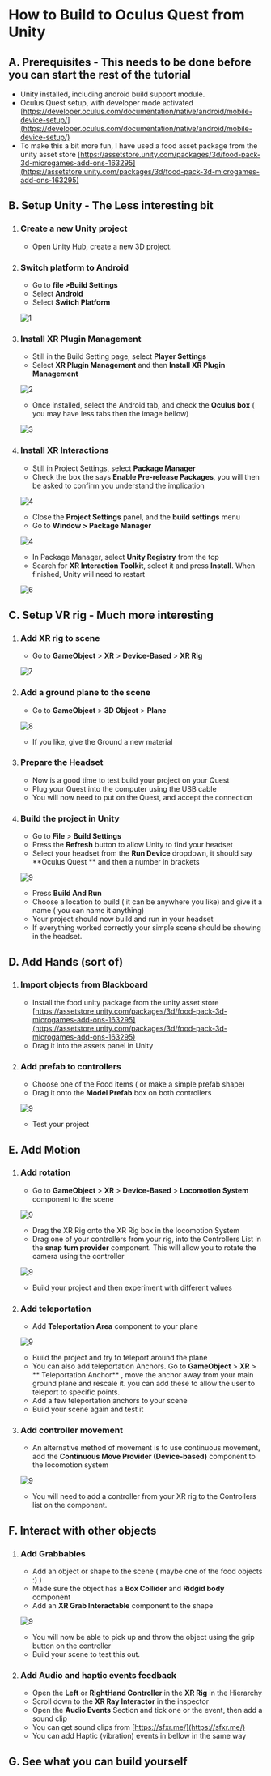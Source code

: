 # How to Build to Oculus Quest from Unity



## A. Prerequisites - This needs to be done before you can start the rest of the tutorial

* Unity installed, including android build support module.
* Oculus Quest setup, with developer mode activated
	[https://developer.oculus.com/documentation/native/android/mobile-device-setup/](https://developer.oculus.com/documentation/native/android/mobile-device-setup/)
* To make this a bit more fun, I have used a food asset package from the unity asset store [https://assetstore.unity.com/packages/3d/food-pack-3d-microgames-add-ons-163295](https://assetstore.unity.com/packages/3d/food-pack-3d-microgames-add-ons-163295)

## B. Setup Unity -  The Less interesting bit

1. ### Create a new Unity project
	* Open Unity Hub, create a new 3D project.

1. ### Switch platform to Android
	* Go to **file >Build Settings**
	* Select **Android**
	* Select **Switch Platform**
	
	![1](1.PNG)
	
2. ### Install XR Plugin Management
	* Still in the Build Setting page, select **Player Settings**
	* Select **XR Plugin Management** and then **Install XR Plugin Management**
	
	![2](3.PNG)
	
	* Once installed, select the Android tab, and check the **Oculus box** ( you may have less tabs then the image bellow)
	
	![3](4.PNG)

3. ### Install XR Interactions
	* Still in Project Settings, select **Package Manager**
	* Check the box the says **Enable Pre-release Packages**, you will then be asked to confirm you understand the implication

	![4](7.PNG)
	
	* Close the **Project Settings** panel, and the **build settings** menu
	* Go to **Window > Package Manager**

	![4](5.PNG)
	
	* In Package Manager, select **Unity Registry** from the top 
	* Search for **XR Interaction Toolkit**, select it and press **Install**. When finished, Unity will need to restart

	![6](8.PNG)


## C. Setup VR rig - Much more interesting

1. ### Add XR rig to scene
	* Go to **GameObject** > **XR** > **Device-Based** > **XR Rig**
	
	![7](9.PNG)
	
2. ### Add a ground plane to the scene
	* Go to **GameObject** > **3D Object** > **Plane**
	
	![8](10.PNG)
	
	* If you like, give the Ground a new material

3. ### Prepare the Headset
	* Now is a good time to test build your project on your Quest
	* Plug your Quest into the computer using the USB cable
	* You will now need to put on the Quest, and accept the connection
	
4. ### Build the project in Unity 
	* Go to **File** > **Build Settings**
	* Press the **Refresh** button to allow Unity to find your headset
	* Select your headset from the **Run Device** dropdown, it should say **Oculus Quest ** and then a number in brackets

	![9](11.PNG)

	* Press **Build And Run**
	* Choose a location to build ( it can be anywhere you like) and give it a name ( you can name it anything)
	* Your project should now build and run in your headset
	* If everything worked correctly your simple scene should be showing in the headset.

## D. Add Hands (sort of)

1. ### Import objects from Blackboard
	* Install the food unity package from the unity asset store [https://assetstore.unity.com/packages/3d/food-pack-3d-microgames-add-ons-163295](https://assetstore.unity.com/packages/3d/food-pack-3d-microgames-add-ons-163295)
	* Drag it into the assets panel in Unity
	
2. ### Add prefab to controllers
	* Choose one of the Food items ( or make a simple prefab shape)
	* Drag it onto the **Model Prefab** box on both controllers

	![9](17.PNG)
	
	* Test your project

## E. Add Motion

1. ### Add rotation
	* Go to **GameObject** > **XR** > **Device-Based** > **Locomotion System** component to the scene

	![9](12.PNG)

	* Drag the XR Rig onto the XR Rig box in the locomotion System
	* Drag one of your controllers from your rig, into the Controllers List in the **snap turn provider** component. This will allow you to rotate the camera using the controller
   
	![9](13.PNG)
	
	* Build your project and then experiment with different values
	
2. ### Add teleportation
	* Add **Teleportation Area** component to your plane
	
	 ![9](14.PNG)
		
	* Build the project and try to teleport around the plane
	* You can also add teleportation Anchors. Go to **GameObject** > **XR** > ** Teleportation Anchor** , move the anchor away from your main ground plane and rescale it. you can add these to allow the user to teleport to specific points.
	* Add a few teleportation anchors to your scene
	* Build your scene again and test it

3. ### Add controller movement
	* An alternative method of movement is to use continuous movement, add the **Continuous Move Provider (Device-based)** component to the locomotion system

	![9](15.PNG)

	* You will need to add a controller from your XR rig to the Controllers list on the component.

## F. Interact with other objects

1. ### Add Grabbables
	* Add an object or shape to the scene ( maybe one of the food objects :) )
	* Made sure the object has a **Box Collider** and **Ridgid body** component
	* Add an **XR Grab Interactable** component to the shape

	![9](16.PNG)

	* You will now be able to pick up and throw the object using the grip button on the controller
	* Build your scene to test this out.

2. ### Add Audio and haptic events feedback
	
	* Open the **Left** or **RightHand Controller** in the **XR Rig** in the Hierarchy
	* Scroll down to the **XR Ray Interactor** in the inspector
	* Open the **Audio Events** Section and tick one or the event, then add a sound clip
	* You can get sound clips from [https://sfxr.me/](https://sfxr.me/)
	* You can add Haptic (vibration) events in bellow in the same way

## G. See what you can build yourself

